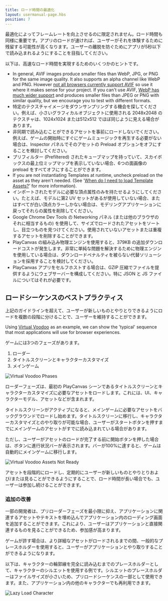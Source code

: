 ```yaml
---
title: ロード時間の最適化
layout: usermanual-page.hbs
position: 7
---
```


最適化によってフレームレートを向上させるのに限定されません。ロード時間も同様に重要です。アプリのロードが速ければ、ユーザーがそれを体験するために残留する可能性が高くなります。ユーザーの離脱を防ぐためにアプリが5秒以下で読み込まれるようにすることを目指してください。

以下は、高速なロード時間を実現するためのいくつかのヒントです。

* In general, AVIF images produce smaller files than WebP, JPG, or PNG for the same image quality. It also supports an alpha channel like WebP and PNG. However [not all browsers currently support AVIF](https://caniuse.com/avif) so use it where it makes sense for your project. If you can't use AVIF, [WebP has much wider support](https://caniuse.com/webp) and produces smaller files than JPEG or PNG with similar quality, but we encourage you to test with different formats.
* 特定のテクスチャイメージをダウンサンプリングする機会を探してください。例えば、小さいグラフィカルオブジェクトに使用される 2048x2048 のテクスチャは、1024x1024 または512x512 でほぼ同じように見える場合があります。
* 非同期で読み込むことができるアセットを事前にロードしないでください。例えば、ゲームの開始時にすぐにゲームミュージックを再生する必要がない場合は、Inspector パネルでそのアセットの Preload オプションをオフにすることを検討してください。
* プリフィルター (Prefiltered) されたキューブマップを持っていて、スカイボックスの最上位ミップマップを表示していない場合、6つの面画像の preload をすべてオフにすることができます。
* If you are not instantiating Templates at runtime, uncheck preload on the asset as they aren't needed. (See '[When do I need to load Template Assets?][1]' for more information).
* インポートされたモデルに必要な頂点属性のみを持たせるようにしてください。たとえば、モデルに第2 UV セットがあるが使用していない場合、またはすべてが白い頂点カラーしかない場合は、モデリングアプリケーションに戻ってそれらの属性を削除してください。
* Google Chrome Dev Tools の Networking パネル (または他のブラウザのそれに相当するもの) を使用して、サイズでロードされたアセットをソートし、目立つものを見つけてください。使用されていないアセットまたは重複するアセットを削除することができます。
* PlayCanvas の組み込み物理エンジンを使用すると、379KB の追加ダウンロードコストが発生します。非常に単純な問題を解決するために物理エンジンを使用している場合は、ダウンロードペナルティを被らない代替ソリューションを採用することを検討してください。
* PlayCanvas アプリをセルフホストする場合は、GZIP 圧縮でファイルを提供するようにウェブサーバーを構成してください。特に JSON と JS ファイルについてはそれが必要です。

## ロードシーケンスのベストプラクティス

上記のガイドラインを超えて、ユーザーが新しいものとやりとりできるようにロードを複数の段階に分けることで、ユーザーを維持することができます。

Using [Virtual Voodoo][2] as an example, we can show the 'typical' sequence that most applications will use for browser experiences.

ゲームには3つのフェーズがあります。

1. ローダー
2. タイトルスクリーンとキャラクターカスタマイズ
3. メインゲーム

![Virtual Voodoo Phases][3]

ローダーフェーズは、最初の PlayCanvas シーンであるタイトルスクリーンとキャラクターカスタマイズに必要なアセットをロードします。これには、UI、キャラクターモデル、アセットなどが含まれます。

タイトルスクリーンがアクティブになると、メインゲームに必要なアセットをバックグラウンドでロードし始めます。タイトルスクリーンに移行し、キャラクターカスタマイズとのやり取りが可能な場合、ユーザーがスタートボタンを押すまでにメインゲームのアセットがすでに読み込まれている場合があります。

ただし、ユーザーがアセットのロードが完了する前に開始ボタンを押した場合は、ボタンに進行状況バーが表示されます。バーが100%に達すると、ゲームは自動的にメインゲームに移行します。

![Virtual Voodoo Assets Not Ready][4]

アセットを段階的にロードし、定期的にユーザーが新しいものとやりとりおよび/または見ることができるようにすることで、ロード時間が長い場合でも、ユーザーは参加し続けることができます。

### 追加の改善

一部の開発者は、プリローダーフェーズを最小限に抑え、アプリケーションに関連するアセットやテキストを埋め込んでアプリケーション内のローディング画面を追加することができます。これにより、ユーザーはアプリケーションと直接関連するものを見ることができるため、参加感が高まります。

ゲームが許す場合は、より詳細なアセットがロードされるまでの間、一般的なプレースホルダーを使用すると、ユーザーがアプリケーションとやり取りすることができるようになります。

以下は、キャラクターの輪郭線を完全に読み込むまでのプレースホルダーとして、キャラクターのシルエットを使用する例です。シルエットのプレースホルダーはファイルサイズが小さいため、プリロードシーケンスの一部として使用できます。また、アプリケーション内の他のキャラクターでも再利用できます。

![Lazy Load Character][5]

[1]: /user-manual/templates/#when-do-i-need-to-load-template-assets
[2]: https://playcanv.as/p/tRUfwVg1/
[3]: /images/user-manual/optimization/loading/virtual-voodoo-phases.jpg
[4]: /images/user-manual/optimization/loading/virtual-voodoo-assets-not-ready.gif
[5]: /images/user-manual/optimization/loading/character-load.gif
